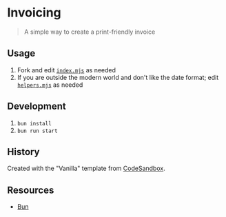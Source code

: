 # Invoicing

> A simple way to create a print-friendly invoice

## Usage

1. Fork and edit [`index.mjs`](./src/index.mjs) as needed
1. If you are outside the modern world and don't like the date format; edit [`helpers.mjs`](./src/helpers.mjs) as needed

## Development

1. `bun install`
1. `bun run start`

## History

Created with the "Vanilla" template from [CodeSandbox](https://codesandbox.io/p/github/truthdomains/invoice/main).

## Resources

- [Bun](https://bun.sh/docs)
